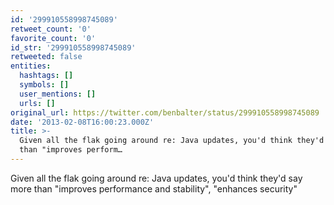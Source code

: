 ```yaml
---
id: '299910558998745089'
retweet_count: '0'
favorite_count: '0'
id_str: '299910558998745089'
retweeted: false
entities:
  hashtags: []
  symbols: []
  user_mentions: []
  urls: []
original_url: https://twitter.com/benbalter/status/299910558998745089
date: '2013-02-08T16:00:23.000Z'
title: >-
  Given all the flak going around re: Java updates, you'd think they'd say more
  than "improves perform…
---
```


Given all the flak going around re: Java updates, you'd think they'd say more than "improves performance and stability", "enhances security"